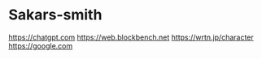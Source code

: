 # Sakars-smith
https://chatgpt.com
https://web.blockbench.net
https://wrtn.jp/character
https://google.com
